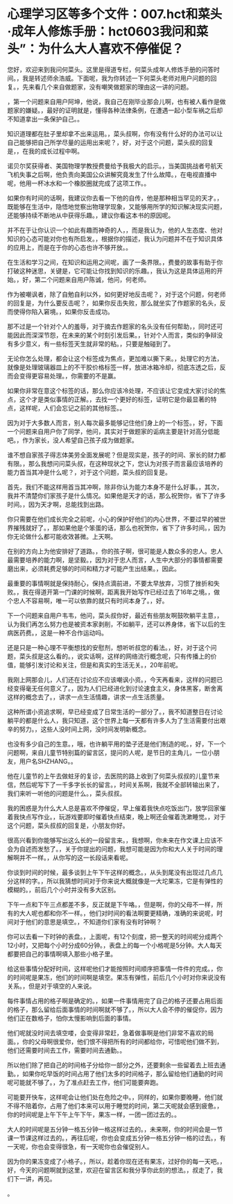 # 心理学习区等多个文件：007.hct和菜头·成年人修炼手册：hct0603我问和菜头”：为什么大人喜欢不停催促？

您好，欢迎来到我问何菜头。这里是得道专栏，何菜头成年人修炼手册的问答时间。，我是转述师余浩威。下面呢，我为你转述一下何菜头老师对用户问题的回复。，先来看几个来自做题家，没有嘲笑做题家的理由这一讲的问题。

，第一个问题来自用户阿坤，他说，我自己在刚毕业那会儿啊，也有被人看作是做题家的嫌疑。，最好的证明就是，懂得各种法律条例，在遭遇一起小型车祸之后却不知道拿出一条保护自己。。

知识道理都在肚子里却拿不出来运用。，菜头叔啊，你有没有什么好的办法可以让自己能够把自己所学尽量的运用出来呢？，好，对于这个问题，菜头叔的回复是，，在我的成长过程中啊。

诺贝尔奖获得者、美国物理学教授费曼给予我极大的启示。，当美国挑战者号航天飞机失事之后啊，他负责向美国公众讲解究竟发生了什么故障。，在电视直播中呢，他用一杯冰水和一个橡胶圈就完成了这项工作。。

如果你有时间的话啊，我建议你去看一下他的自传，他是那种相当罕见的天才。，既能够在生活中，隐悟地觉察出物理学现象，又能够用所学的知识解决现实问题，还能够持续不断地从中获得乐趣。，建议你看这本书的原因呢。

并不在于让你认识一个如此有趣而神奇的人，，而是我认为，他的人生态度、他对知识的心态可能对你也有所启发。，根据你的描述，我认为问题并不在于知识具体的应用上，而是在于你的心态也许不够开放。。

在生活和学习之间，在知识和运用之间呢，画了一条界限。，费曼的故事有助于你打破这种迷思，关键是，它可能让你找到知识的乐趣。，我认为这是具体运用的开始。，好，第二个问题来自用户陈诚，他问，何老师。

作为被嘲讽者，除了自勉自利以外，如何更好地反击呢？，对于这个问题，何老师的回复是，为什么要反击呢？，如果你反击失败，那么就坐实了作题家的名头，反而使得你陷入窘境。，如果你反击成功。

那不过是一个针对个人的羞辱，对于摘去作题家的名头没有任何帮助，，同时还可能因此而深深节怨，在未来的某个时刻引发后果。，针对个人而言，类似的争辩没有多少意义，有一些标签天生就非常的粘。，只要是触碰到了。

无论你怎么处理，都会让这个标签成为焦点，更加难以撕下来。，处理它的方法，就像是处理玻璃器皿上的不干胶价格标签一样，放进冰箱冷却，彻底冻透之后，反而会变得更容易处理。，你需要的不是赢。

如果你非常在意这个标签的话，那么你应该冷处理，不应该让它变成大家讨论的焦点，这个才是类似事情的正解。，去找一个更好的标签，证明它是你最显著的特点，这样呢，人们会忘记之前的其他标签。。

因为对于大多数人而言，别人每次最多能够记住他们身上的一个标签。，好，下面一个问题来自用户你了同学，他问，其实对于做题家的诟病主要是针对高分低能吧。，作为家长，没人希望自己孩子成为做题家。

谁不想自家孩子得志体美劳全面发展呢？但是现实是，孩子的时间、家长的财力都有限。，那么我想问问菜头叔，在这种现状之下，您认为对孩子而言最应该培养的能力首当其冲是什么呢？，对于这个问题，菜头叔的回复是。

首先，我们不能这样用首当其冲啊，除非你认为能力本身不是什么好事。，其次，我并不清楚你们家孩子是什么情况。如果他是天才的话，那么祝贺你，省下了许多时间。，因为天才啊，总能找到出路。

你只需要在他们成长完全之前呢，小心的保护好他们的内心世界，不要过早的被世界摧残就好了。，那如果他是个笨蛋的话，那么也祝贺你，省下了许多时间。，因为你无论做什么都可能收效甚微。上天啊。

在别的方向上为他安排好了道路。，你的孩子啊，很可能是人数众多的忠人。忠人最需要培养的能力啊，是坚毅。，因为对于忠人而言，人生中大部分的事情都需要磨出来，必须耗费足够的时间和精力才可能产生出结果。，因此。

最重要的事情啊就是保持耐心，保持点滴前进，不要太早放弃，习惯了挫折和失败。，我在得道开第一门课的时候啊，距离我开始写作已经过去了16年之境。，做个忠人不容易啊，唯一可以依靠的就只有时间本身了。，好。

下一个问题来自用户韦韦，他问，菜头叔你好，最近有些朋友啊鼓吹躺平主意，，认为我们再怎么努力也是被资本家剥削，不如躺平，还可以养身体，省下以后的生病医药费。，这是一种不合作运动吗。

还是只是一种心理不平衡想找的安慰剂，想听听叔您的看法。，好，对于这个问题，菜头叔是这么看的。，说实话啊，这样的网络流行概念呢，只有传播上的价值，能够引发讨论和关注，但是和真实的生活无关。，20年前呢。

我刚上网那会儿，人们还在讨论应不应该嘲讽小资。，今天再看来，这样的问题已经变得毫无任何意义了。，因为人们已经进化到讨论速食主义，身体黑客，断舍离这样的概念去了。，讲求一点生活情趣，讲求一点生活质量。

这种所谓小资追求啊，早已经变成了日常生活的一部分了。，我不知道整日在讨论躺平的都是什么人，我只知道，这个世界上每一天都有许多人为了生活需要付出艰辛的努力。，这些人没时间上网，没时间发明新概念。

也没有多少自己的生意。，哦，也许躺平用的垫子还是他们制造的呢。，好，下一个问题啊，来自儿童节特别篇的留言区，提问的人呢，是节日的主角儿，一位小朋友，用户名SHZHANG。。

他在儿童节的上午去做蛀牙的复诊，去医院的路上收到了何菜头叔叔的儿童节来信，然后呢写下了一千多字长长的留言。，时间关系啊，我就不全部转输出来了，我们来听一听他的问题是什么。，菜头叔叔。

我的困惑是为什么大人总是喜欢不停催促，早上催着我快点吃饭出门，放学回家催着我快点写作业。，玩游戏要即时催着快点结束，晚上啊还会催着洗漱睡觉。，对于这个问题，菜头叔叔的回复是，小朋友你好。

很高兴看到你能够写出这么长的一段留言来。，我想啊，你未来在作文课上应该不会为自述而发愁了。，关于你提出的问题，我想可能是因为你和大人关于时间的理解啊并不一样。，从你写的这一长段话来看呢。

你谈到时间的时候，最多谈到上午下午这样的概念。，从头到尾没有出现过几点几分这样的字。，所以我猜想时间对于你来说大概就像是一大坨果冻，它是有弹性的模糊的。，前后几个小时并没有多大区别。

下午一点和下午三点都差不多，反正就是下午咯。，但是啊，你的父母不一样，所有的大人呢也都和你不一样。，他们对时间的看法啊要更精确，准确的来说呢，时间对于他们的意思是填空。，不知道你们家有没有时钟啊？

你可以去看一下时钟的表盘。，上面呢，有12个刻度，把一整天的时间呢分成两个12小时，又把每个小时分成60分钟。，表盘上的每一个小格呢是5分钟。大人每天都要把自己的事情啊填入那些小格子里。

给这些事情分配好时间，这样呢他们才能按照时间顺序把事情一件件的完成。，你的时间呢是果冻，他们的时间啊是填空。果冻有弹性，前后几个小时对你来说没有关系。，但是对于填空的人来说。

每件事情占用的格子啊是确定的。，如果一件事情用完了自己的格子还要占用后面的格子，那么留给后面事情的时间啊就不够了。，所以大人会不停的催促你，因为他们正在数格子，怕你太慢影响到后面的事情。

他们呢就没时间去填空喽，会变得非常赶，急着做事啊是他们非常不喜欢的局面。，你的父母啊很爱你，他们恨不得把所有的时间都给你，可惜呢他们做不到，他们还需要时间去工作，需要时间去通勤。。

所以他们除了把自己的时间格子分给你一部分之外，还要剩余一些留着去上班去通勤。，如果你吃早饭的时间占用了他们太多的时间格子，那么留给他们通勤的时间呢可能就不够了。，为了准点赶去工作，他们可能要奔跑。

可能要开快车，这样呢会让他们处在危险之中。，同样的，如果你要晚睡，他们就不得不陪着你，占用了他们本来可以用于睡觉的时间，第二天呢就会感到疲惫。，你的时间呢是上午下午上午下午，果冻一样，一团一团过去的。。

大人的时间呢是五分钟一格五分钟一格这样过去的。，未来啊，你的时间会是一节课一节课这样过去的。，再往后呢，你也会变成五分钟一格五分钟一格的过去。，有一天呢，你也会变得很急，有一天呢你也会催促别人。

因为你的果冻变成了小格子。，所以，趁着你现在还有果冻，过好你的每一天吧。，好，今天的问题啊就到这里，欢迎在留言区和我分享你此刻的想法。，叔走了，我们下一讲，再见。

。